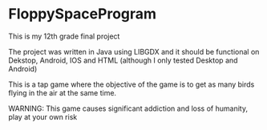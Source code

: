 # FloppySpaceProgram
This is my 12th grade final project

The project was written in Java using LIBGDX and it should be functional on Dekstop, Android, IOS and HTML (although I only tested Desktop and Android)

This is a tap game where the objective of the game is to get as many birds flying in the air at the same time.

WARNING: This game causes significant addiction and loss of humanity, play at your own risk
